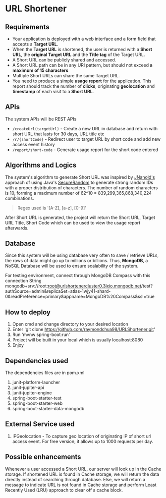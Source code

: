 # URL Shortener 
 ## Requirements
 * Your application is deployed with a web interface and a form field that accepts a **Target URL**.
 * When the **Target URL** is shortened, the user is returned with a **Short URL**, the **original Target URL** and the **Title tag** of the Target URL.
 * A Short URL can be publicly shared and accessed.
 * A Short URL path can be in any URI pattern, but should not exceed **a maximum of 15 characters**
 * Multiple Short URLs can share the same Target URL.
 * You need to produce a simple **usage report** for the application. This report should track the number of **clicks**, originating **geolocation** and **timestamp** of each visit to a **Short URL**.
 
## APIs
The system APIs will be REST APIs
* `/createUrl(targetUrl)` - Create a new URL in database and return with short URL that lasts for 30 days, URL title etc
* `/r/{shortCode}` - Redirect user to target URL by short code and add new access event history
* `/report/short-code` - Generate usage report for the short code entered

## Algorithms and Logics
The system's algorithm to generate Short URL was inspired by [JNanold's](https://github.com/aventrix/jnanoid) approach of using Java's [SecureRandom](https://docs.oracle.com/javase/7/docs/api/java/security/SecureRandom.html) to generate strong random IDs with a proper distribution of characters. The number of random characters is 10, forming a maximum number of 62^10 = 839,299,365,868,340,224 combinations.
> Regex used is '[A-Z], [a-z], [0-9]'
 
After Short URL is generated, the project will return the Short URL, Target URL Title, Short Code which can be used to view the usage report afterwards. 

## Database
Since this system will be using database very often to save / retrieve URLs, the rows of data might go up to millions or billions. Thus, **MongoDB**, a NoSQL Database will be used to ensure scalability of the system.

For testing environment, connect through MongoDB Compass with this connection String
mongodb+srv://root:root@urlshortenercluster0.3lxio.mongodb.net/test?authSource=admin&replicaSet=atlas-1wjy41-shard-0&readPreference=primary&appname=MongoDB%20Compass&ssl=true

## How to deploy
1. Open cmd and change directory to your desired location
2. Enter 'git clone https://github.com/raymondchua98/URLShortener.git'
3. Run 'mvnw spring-boot:run'
4. Project will be built in your local which is usually localhost:8080
5. Enjoy

## Dependencies used
The dependencies files are in pom.xml
1. junit-platform-launcher
2. junit-jupiter-api
3. junit-jupiter-engine
4. spring-boot-starter-test
5. spring-boot-starter-web
6. spring-boot-starter-data-mongodb

## External Service used
1. IPGeolocation - To capture geo location of originating IP of short url access event. For free version, it allows up to 1000 requests per day.

## Possible enhancements
Whenever a user accessed a Short URL, our server will look up in the Cache storage.
If shortened URL is found in Cache storage, we will return the data directly instead of searching through database. Else, we will return a message to indicate URL is not found in Cache storage and perform Least Recently Used (LRU) approach to clear off a cache block. 
